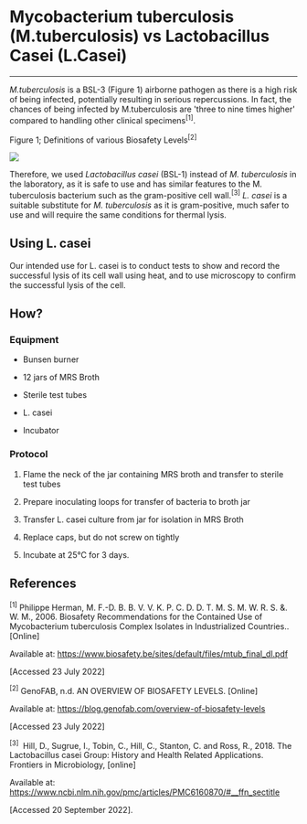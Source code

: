 # Mycobacterium tuberculosis (M.tuberculosis) vs Lactobacillus Casei (L.Casei)

---

_M.tuberculosis_ is a BSL-3 (Figure 1) airborne pathogen as there is a high risk of being infected, potentially resulting in serious repercussions. In fact, the chances of being infected by M.tuberculosis are 'three to nine times higher' compared to handling other clinical specimens<sup>[1]</sup>.

Figure 1; Definitions of various Biosafety Levels<sup>[2]</sup>

![](https://static.igem.wiki/teams/4508/wiki/labwork/lab-work-pyramid.png)

Therefore, we used _Lactobacillus casei_ (BSL-1) instead of _M. tuberculosis_ in the laboratory, as it is safe to use and has similar features to the M. tuberculosis bacterium such as the gram-positive cell wall.<sup>[3]</sup> _L. casei_ is a suitable substitute for _M. tuberculosis_ as it is gram-positive, much safer to use and will require the same conditions for thermal lysis.

## Using L. casei

Our intended use for L. casei is to conduct tests to show and record the successful lysis of its cell wall using heat, and to use microscopy to confirm the successful lysis of the cell.

## How?

### Equipment

- Bunsen burner

- 12 jars of MRS Broth

- Sterile test tubes

- L. casei

- Incubator

### Protocol

1.  Flame the neck of the jar containing MRS broth and transfer to sterile test tubes

2.  Prepare inoculating loops for transfer of bacteria to broth jar

3.  Transfer L. casei culture from jar for isolation in MRS Broth

4.  Replace caps, but do not screw on tightly

5.  Incubate at 25°C for 3 days.

## References

<sup>[1]</sup> Philippe Herman, M. F.-D. B. B. V. V. K. P. C. D. D. T. M. S. M. W. R. S. &. W. M., 2006. Biosafety Recommendations for the Contained Use of Mycobacterium tuberculosis Complex Isolates in Industrialized Countries.. [Online]

Available at: <https://www.biosafety.be/sites/default/files/mtub_final_dl.pdf>

[Accessed 23 July 2022]

<sup>[2]</sup> GenoFAB, n.d. AN OVERVIEW OF BIOSAFETY LEVELS. [Online]

Available at: <https://blog.genofab.com/overview-of-biosafety-levels>

[Accessed 23 July 2022]

<sup>[3]</sup>  Hill, D., Sugrue, I., Tobin, C., Hill, C., Stanton, C. and Ross, R., 2018. The Lactobacillus casei Group: History and Health Related Applications. Frontiers in Microbiology, [online]

Available at: <https://www.ncbi.nlm.nih.gov/pmc/articles/PMC6160870/#__ffn_sectitle>

[Accessed 20 September 2022].
